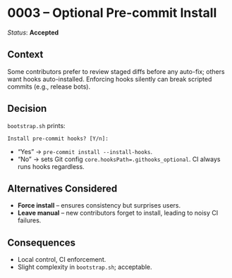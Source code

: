 # 0003 – Optional Pre-commit Install

*Status*: **Accepted**

## Context

Some contributors prefer to review staged diffs before any auto-fix; others want hooks auto-installed. Enforcing hooks silently can break scripted commits (e.g., release bots).

## Decision

`bootstrap.sh` prints:

```
Install pre-commit hooks? [Y/n]:
```

* “Yes” → `pre-commit install --install-hooks`.
* “No” → sets Git config `core.hooksPath=.githooks_optional`. CI always runs hooks regardless.

## Alternatives Considered

* **Force install** – ensures consistency but surprises users.
* **Leave manual** – new contributors forget to install, leading to noisy CI failures.

## Consequences

* Local control, CI enforcement.
* Slight complexity in `bootstrap.sh`; acceptable.
